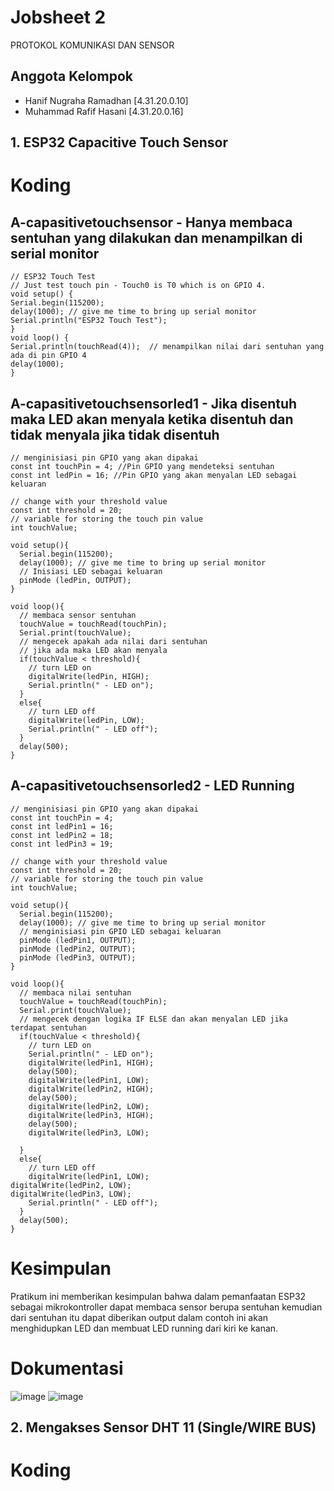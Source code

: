 
# Jobsheet 2 
PROTOKOL KOMUNIKASI DAN SENSOR

## Anggota Kelompok

- Hanif Nugraha Ramadhan [4.31.20.0.10]
- Muhammad Rafif Hasani  [4.31.20.0.16]


## 1. ESP32 Capacitive Touch Sensor
# Koding
## A-capasitivetouchsensor - Hanya membaca sentuhan yang dilakukan dan menampilkan di serial monitor
```
// ESP32 Touch Test
// Just test touch pin - Touch0 is T0 which is on GPIO 4. 
void setup() {
Serial.begin(115200);
delay(1000); // give me time to bring up serial monitor 
Serial.println("ESP32 Touch Test");
}
void loop() {
Serial.println(touchRead(4));  // menampilkan nilai dari sentuhan yang ada di pin GPIO 4
delay(1000);
}
```


## A-capasitivetouchsensorled1 - Jika disentuh maka LED akan menyala ketika disentuh dan tidak menyala jika tidak disentuh
```
// menginisiasi pin GPIO yang akan dipakai
const int touchPin = 4; //Pin GPIO yang mendeteksi sentuhan
const int ledPin = 16; //Pin GPIO yang akan menyalan LED sebagai keluaran

// change with your threshold value
const int threshold = 20;
// variable for storing the touch pin value 
int touchValue;

void setup(){
  Serial.begin(115200);
  delay(1000); // give me time to bring up serial monitor
  // Inisiasi LED sebagai keluaran
  pinMode (ledPin, OUTPUT);
}

void loop(){
  // membaca sensor sentuhan
  touchValue = touchRead(touchPin);
  Serial.print(touchValue);
  // mengecek apakah ada nilai dari sentuhan
  // jika ada maka LED akan menyala
  if(touchValue < threshold){
    // turn LED on
    digitalWrite(ledPin, HIGH);
    Serial.println(" - LED on");
  }
  else{
    // turn LED off
    digitalWrite(ledPin, LOW);
    Serial.println(" - LED off");
  }
  delay(500);
}
```


## A-capasitivetouchsensorled2 - LED Running
```
// menginisiasi pin GPIO yang akan dipakai
const int touchPin = 4; 
const int ledPin1 = 16;
const int ledPin2 = 18;
const int ledPin3 = 19;

// change with your threshold value
const int threshold = 20;
// variable for storing the touch pin value 
int touchValue;

void setup(){
  Serial.begin(115200);
  delay(1000); // give me time to bring up serial monitor
  // menginisiasi pin GPIO LED sebagai keluaran
  pinMode (ledPin1, OUTPUT);
  pinMode (ledPin2, OUTPUT);
  pinMode (ledPin3, OUTPUT);
}

void loop(){
  // membaca nilai sentuhan
  touchValue = touchRead(touchPin);
  Serial.print(touchValue);
  // mengecek dengan logika IF ELSE dan akan menyalan LED jika terdapat sentuhan
  if(touchValue < threshold){
    // turn LED on
    Serial.println(" - LED on");
    digitalWrite(ledPin1, HIGH);
    delay(500);
    digitalWrite(ledPin1, LOW);
    digitalWrite(ledPin2, HIGH);
    delay(500);
    digitalWrite(ledPin2, LOW);
    digitalWrite(ledPin3, HIGH);
    delay(500);
    digitalWrite(ledPin3, LOW);
       
  }
  else{
    // turn LED off
    digitalWrite(ledPin1, LOW);
digitalWrite(ledPin2, LOW);
digitalWrite(ledPin3, LOW);
    Serial.println(" - LED off");
  }
  delay(500);
}
```
# Kesimpulan
Pratikum ini memberikan kesimpulan bahwa dalam pemanfaatan ESP32 sebagai mikrokontroller dapat membaca sensor berupa sentuhan kemudian dari sentuhan itu dapat diberikan output dalam contoh ini akan menghidupkan LED dan membuat LED running dari kiri ke kanan.


# Dokumentasi

![image](https://user-images.githubusercontent.com/118667288/210337068-a70fb23b-e4d1-4585-b815-69f2e67aa409.png)
![image](https://user-images.githubusercontent.com/118667288/210337090-71b93c7e-7c06-42fd-8e42-bb662b11c0aa.png)



##

## 2. Mengakses Sensor DHT 11 (Single/WIRE BUS)

# Koding



